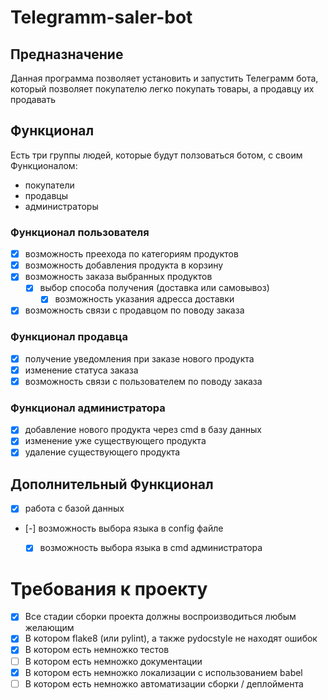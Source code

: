 # Telegramm-saler-bot

## Предназначение
Данная программа позволяет установить и запустить Телеграмм бота, который позволяет покупателю легко покупать товары, а продавцу их продавать
## Функционал
Есть три группы людей, которые будут ползоваться ботом, с своим Функционалом:
- покупатели
- продавцы
- администраторы
### Функционал пользователя
- [X] возможность преехода по категориям продуктов
- [X] возможность добавления продукта в корзину
- [X] возможность заказа выбранных продуктов
    - [X] выбор способа получения (доставка или самовывоз)
        - [X] возможность указания адресса доставки
- [X] возможность связи с продавцом по поводу заказа
### Функционал продавца
- [X] получение уведомления при заказе нового продукта
- [X] изменение статуса заказа
- [X] возможность связи с пользователем по поводу заказа
### Функционал администратора
- [X] добавление нового продукта через cmd в базу данных
- [X] изменение уже существующего продукта
- [X] удаление существующего продукта
## Дополнительный Функционал
- [X] работа с базой данных
- [-] возможность выбора языка в config файле
    - [X] возможность выбора языка в cmd администратора


# Требования к проекту
- [X] Все стадии сборки проекта должны воспроизводиться любым желающим
- [X] В котором flake8 (или pylint), а также pydocstyle не находят ошибок
- [X] В котором есть немножко тестов
- [ ] В котором есть немножко документации
- [X] В котором есть немножко локализации с использованием babel
- [ ] В котором есть немножко автоматизации сборки / деплоймента
